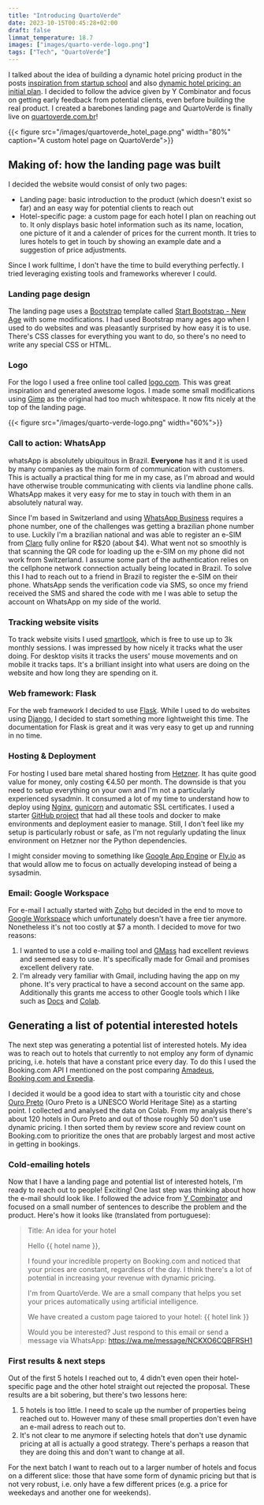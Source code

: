 ```yaml
---
title: "Introducing QuartoVerde"
date: 2023-10-15T00:45:28+02:00
draft: false
limmat_temperature: 18.7
images: ["images/quarto-verde-logo.png"]
tags: ["Tech", "QuartoVerde"]
---
```


I talked about the idea of building a dynamic hotel pricing product in the posts [inspiration from startup school](/posts/inspiration-from-startup-school#idea-dynamic-hotel-pricing) and also [dynamic hotel pricing: an initial plan](/posts/dynamic-hotel-pricing-initial-plan). I decided to follow the advice given by Y Combinator and focus on getting early feedback from potential clients, even before building the real product. I created a barebones landing page and QuartoVerde is finally live on [quartoverde.com.br](https://quartoverde.com.br)!

{{< figure src="/images/quartoverde_hotel_page.png" width="80%" caption="A custom hotel page on QuartoVerde">}}

## Making of: how the landing page was built
I decided the website would consist of only two pages: 
*  Landing page: basic introduction to the product (which doesn't exist so far) and an easy way for potential clients to reach out
*  Hotel-specific page: a custom page for each hotel I plan on reaching out to. It only displays basic hotel information such as its name, location, one picture of it and a calender of prices for the current month. It tries to lures hotels to get in touch by showing an example date and a suggestion of price adjustments.

Since I work fulltime, I don't have the time to build everything perfectly. I tried leveraging existing tools and frameworks wherever I could. 

### Landing page design
The landing page uses a [Bootstrap](https://getbootstrap.com/) template called [Start Bootstrap - New Age](https://startbootstrap.com/theme/new-age) with some modifications. I had used Bootstrap many ages ago when I used to do websites and was pleasantly surprised by how easy it is to use. There's CSS classes for everything you want to do, so there's no need to write any special CSS or HTML.

### Logo
For the logo I used a free online tool called [logo.com](https://logo.com). This was great inspiration and generated awesome logos. I made some small modifications using [Gimp](https://www.gimp.org/) as the original had too much whitespace. It now fits nicely at the top of the landing page.

{{< figure src="/images/quarto-verde-logo.png" width="60%">}}

### Call to action: WhatsApp
whatsApp is absolutely ubiquitous in Brazil. **Everyone** has it and it is used by many companies as the main form of communication with customers. This is actually a practical thing for me in my case, as I'm abroad and would have otherwise trouble communicating with clients via landline phone calls. WhatsApp makes it very easy for me to stay in touch with them in an absolutely natural way.

Since I'm based in Switzerland and using [WhatsApp Business](https://business.whatsapp.com/) requires a phone number, one of the challenges was getting a brazilian phone number to use. Luckily I'm a brazilian national and was able to register an e-SIM from [Claro](https://www.claro.com.br/celular/esim) fully online for R$20 (about $4). What went not so smoothly is that scanning the QR code for loading up the e-SIM on my phone did not work from Switzerland. I assume some part of the authentication relies on the cellphone network connection actually being located in Brazil. To solve this I had to reach out to a friend in Brazil to register the e-SIM on their phone. WhatsApp sends the verification code via SMS, so once my friend received the SMS and shared the code with me I was able to setup the account on WhatsApp on my side of the world.

### Tracking website visits
To track website visits I used [smartlook](https://www.smartlook.com/), which is free to use up to 3k monthly sessions. I was impressed by how nicely it tracks what the user doing. For desktop visits it tracks the users' mouse movements and on mobile it tracks taps. It's a brilliant insight into what users are doing on the website and how long they are spending on it. 

### Web framework: Flask
For the web framework I decided to use [Flask](https://flask.palletsprojects.com/). While I used to do websites using [Django](https://www.djangoproject.com/), I decided to start something more lightweight this time. The documentation for Flask is great and it was very easy to get up and running in no time.

### Hosting & Deployment
For hosting I used bare metal shared hosting from [Hetzner](https://www.hetzner.com/cloud). It has quite good value for money, only costing €4.50 per month. The downside is that you need to setup everything on your own and I'm not a particularly experienced sysadmin. It consumed a lot of my time to understand how to deploy using [Nginx](https://www.nginx.com/), [gunicorn](https://gunicorn.org/) and automatic SSL certificates. I used a starter [GitHub project](https://github.com/smallwat3r/docker-nginx-gunicorn-flask-letsencrypt) that had all these tools and docker to make environments and deployment easier to manage. Still, I don't feel like my setup is particularly robust or safe, as I'm not regularly updating the linux environment on Hetzner nor the Python dependencies.

I might consider moving to something like [Google App Engine](https://cloud.google.com/appengine) or [Fly.io](https://fly.io) as that would allow me to focus on actually developing instead of being a sysadmin.

### Email: Google Workspace
For e-mail I actually started with [Zoho](https://www.zoho.com/mail/) but decided in the end to move to [Google Workspace](https://workspace.google.com/) which unfortunately doesn't have a free tier anymore. Nonetheless it's not too costly at $7 a month. I decided to move for two reasons:
1.  I wanted to use a cold e-mailing tool and [GMass](https://www.gmass.co/) had excellent reviews and seemed easy to use. It's specifically made for Gmail and promises excellent delivery rate.
2.  I'm already very familiar with Gmail, including having the app on my phone. It's very practical to have a second account on the same app. Additionally this grants me access to other Google tools which I like such as [Docs](https://www.google.com/docs/about/) and [Colab](https://colab.google/).

## Generating a list of potential interested hotels
The next step was generating a potential list of interested hotels. My idea was to reach out to hotels that currently to not employ any form of dynamic pricing, i.e. hotels that have a constant price every day. To do this I used the Booking.com API I mentioned on the post comparing [Amadeus, Booking.com and Expedia](/posts/amadeus-hotel-api-review). 

I decided it would be a good idea to start with a touristic city and chose [Ouro Preto](https://whc.unesco.org/en/list/124/) (Ouro Preto is a UNESCO World Heritage Site) as a starting point. I collected and analysed the data on Colab. From my analysis there's about 120 hotels in Ouro Preto and out of those roughly 50 don't use dynamic pricing. I then sorted them by review score and review count on Booking.com to prioritize the ones that are probably largest and most active in getting in bookings.

### Cold-emailing hotels
Now that I have a landing page and potential list of interested hotels, I'm ready to reach out to people! Exciting! One last step was thinking about how the e-mail should look like. I followed the advice from [Y Combinator](/posts/inspiration-from-startup-school#how-to-get-your-first-customers) and focused on a small number of sentences to describe the problem and the product. Here's how it looks like (translated from portuguese):

> Title: An idea for your hotel
>
> Hello {{ hotel name }},
>
> I found your incredible property on Booking.com and noticed that your prices are constant, regardless of the day. I think there's a lot of potential in increasing your revenue with dynamic pricing.
>
> I'm <my name> from QuartoVerde. We are a small company that helps you set your prices automatically using artificial intelligence.
>
> We have created a custom page taiored to your hotel: {{ hotel link }}
>
> Would you be interested? Just respond to this email or send a message via WhatsApp: https://wa.me/message/NCKXO6CQBFRSH1

### First results & next steps
Out of the first 5 hotels I reached out to, 4 didn't even open their hotel-specific page and the other hotel straight out rejected the proposal. These results are a bit sobering, but there's two lessons here:
1.  5 hotels is too little. I need to scale up the number of properties being reached out to. However many of these small properties don't even have an e-mail adress to reach out to.
2.  It's not clear to me anymore if selecting hotels that don't use dynamic pricing at all is actually a good strategy. There's perhaps a reason that they are doing this and don't want to change at all. 

For the next batch I want to reach out to a larger number of hotels and focus on a different slice: those that have some form of dynamic pricing but that is not very robust, i.e. only have a few different prices (e.g. a price for weekedays and another one for weekends).